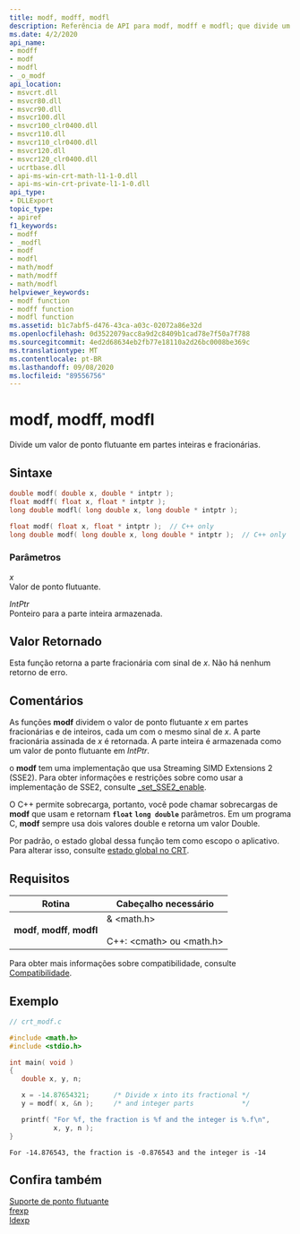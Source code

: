 ```yaml
---
title: modf, modff, modfl
description: Referência de API para modf, modff e modfl; que divide um valor de ponto flutuante em partes fracionárias e de inteiros.
ms.date: 4/2/2020
api_name:
- modff
- modf
- modfl
- _o_modf
api_location:
- msvcrt.dll
- msvcr80.dll
- msvcr90.dll
- msvcr100.dll
- msvcr100_clr0400.dll
- msvcr110.dll
- msvcr110_clr0400.dll
- msvcr120.dll
- msvcr120_clr0400.dll
- ucrtbase.dll
- api-ms-win-crt-math-l1-1-0.dll
- api-ms-win-crt-private-l1-1-0.dll
api_type:
- DLLExport
topic_type:
- apiref
f1_keywords:
- modff
- _modfl
- modf
- modfl
- math/modf
- math/modff
- math/modfl
helpviewer_keywords:
- modf function
- modff function
- modfl function
ms.assetid: b1c7abf5-d476-43ca-a03c-02072a86e32d
ms.openlocfilehash: 0d3522079acc8a9d2c8409b1cad78e7f50a7f788
ms.sourcegitcommit: 4ed2d68634eb2fb77e18110a2d26bc0008be369c
ms.translationtype: MT
ms.contentlocale: pt-BR
ms.lasthandoff: 09/08/2020
ms.locfileid: "89556756"
---
```

# <a name="modf-modff-modfl"></a>modf, modff, modfl

Divide um valor de ponto flutuante em partes inteiras e fracionárias.

## <a name="syntax"></a>Sintaxe

```C
double modf( double x, double * intptr );
float modff( float x, float * intptr );
long double modfl( long double x, long double * intptr );
```

```cpp
float modf( float x, float * intptr );  // C++ only
long double modf( long double x, long double * intptr );  // C++ only
```

### <a name="parameters"></a>Parâmetros

*x*<br/>
Valor de ponto flutuante.

*IntPtr*<br/>
Ponteiro para a parte inteira armazenada.

## <a name="return-value"></a>Valor Retornado

Esta função retorna a parte fracionária com sinal de *x*. Não há nenhum retorno de erro.

## <a name="remarks"></a>Comentários

As funções **modf** dividem o valor de ponto flutuante *x* em partes fracionárias e de inteiros, cada um com o mesmo sinal de *x*. A parte fracionária assinada de *x* é retornada. A parte inteira é armazenada como um valor de ponto flutuante em *IntPtr*.

o **modf** tem uma implementação que usa Streaming SIMD Extensions 2 (SSE2). Para obter informações e restrições sobre como usar a implementação de SSE2, consulte [_set_SSE2_enable](set-sse2-enable.md).

O C++ permite sobrecarga, portanto, você pode chamar sobrecargas de **modf** que usam e retornam **`float`** **`long double`** parâmetros. Em um programa C, **modf** sempre usa dois valores double e retorna um valor Double.

Por padrão, o estado global dessa função tem como escopo o aplicativo. Para alterar isso, consulte [estado global no CRT](../global-state.md).

## <a name="requirements"></a>Requisitos

|Rotina|Cabeçalho necessário|
|-------------|---------------------|
|**modf**, **modff**, **modfl**|& \<math.h><br /><br /> C++: \<cmath> ou \<math.h>|

Para obter mais informações sobre compatibilidade, consulte [Compatibilidade](../../c-runtime-library/compatibility.md).

## <a name="example"></a>Exemplo

```C
// crt_modf.c

#include <math.h>
#include <stdio.h>

int main( void )
{
   double x, y, n;

   x = -14.87654321;      /* Divide x into its fractional */
   y = modf( x, &n );     /* and integer parts            */

   printf( "For %f, the fraction is %f and the integer is %.f\n",
           x, y, n );
}
```

```Output
For -14.876543, the fraction is -0.876543 and the integer is -14
```

## <a name="see-also"></a>Confira também

[Suporte de ponto flutuante](../../c-runtime-library/floating-point-support.md)<br/>
[frexp](frexp.md)<br/>
[ldexp](ldexp.md)<br/>
